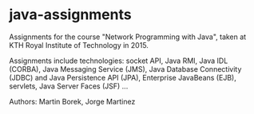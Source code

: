 # java-assignments
Assignments for the course "Network Programming with Java", taken at KTH Royal Institute of Technology in 2015.

Assignments include technologies: socket API, Java RMI, Java IDL (CORBA), Java Messaging Service (JMS), Java Database Connectivity (JDBC) and Java Persistence API (JPA), Enterprise JavaBeans (EJB), servlets, Java Server Faces (JSF) ...

Authors: Martin Borek, Jorge Martinez


